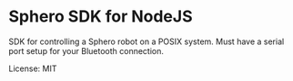 Sphero SDK for NodeJS
=====================

SDK for controlling a Sphero robot on a POSIX system. Must have a serial port setup for your Bluetooth connection.

License: MIT
